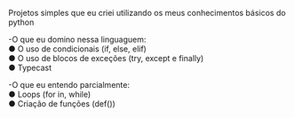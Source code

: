 Projetos simples que eu criei utilizando os meus conhecimentos básicos do python

-O que eu domino nessa linguaguem:                 
 ● O uso de condicionais (if, else, elif)            
 ● O uso de blocos de exceções (try, except e finally)             
 ● Typecast           

-O que eu entendo parcialmente:                   
 ● Loops (for in, while)                        
 ● Criação de funções (def())                              

